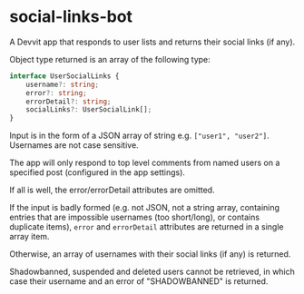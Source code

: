 # social-links-bot

A Devvit app that responds to user lists and returns their social links (if any).

Object type returned is an array of the following type:

```ts
interface UserSocialLinks {
    username?: string;
    error?: string;
    errorDetail?: string;
    socialLinks?: UserSocialLink[];
}
```

Input is in the form of a JSON array of string e.g. `["user1", "user2"]`. Usernames are not case sensitive.

The app will only respond to top level comments from named users on a specified post (configured in the app settings).

If all is well, the error/errorDetail attributes are omitted.

If the input is badly formed (e.g. not JSON, not a string array, containing entries that are impossible usernames (too short/long), or contains duplicate items), `error` and `errorDetail` attributes are returned in a single array item.

Otherwise, an array of usernames with their social links (if any) is returned.

Shadowbanned, suspended and deleted users cannot be retrieved, in which case their username and an error of "SHADOWBANNED" is returned.
